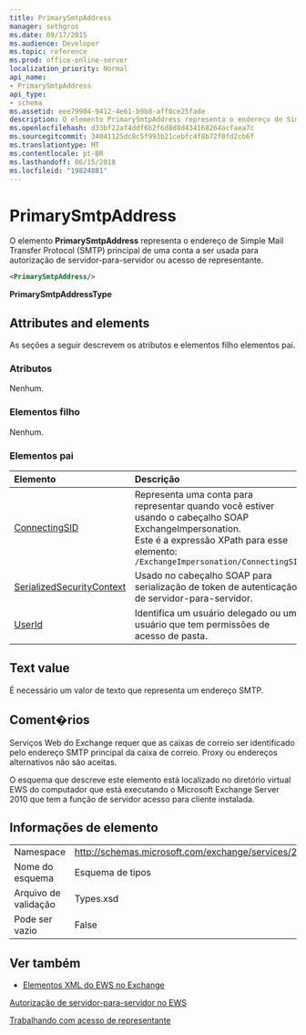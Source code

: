 ```yaml
---
title: PrimarySmtpAddress
manager: sethgros
ms.date: 09/17/2015
ms.audience: Developer
ms.topic: reference
ms.prod: office-online-server
localization_priority: Normal
api_name:
- PrimarySmtpAddress
api_type:
- schema
ms.assetid: eee79904-9412-4e61-b9b8-aff0ce25fade
description: O elemento PrimarySmtpAddress representa o endereço de Simple Mail Transfer Protocol (SMTP) principal de uma conta a ser usada para autorização de servidor-para-servidor ou acesso de representante.
ms.openlocfilehash: d33bf22af4ddf6b2f6d8d8d434168264acfaea7c
ms.sourcegitcommit: 34041125dc8c5f993b21cebfc4f8b72f0fd2cb6f
ms.translationtype: MT
ms.contentlocale: pt-BR
ms.lasthandoff: 06/15/2018
ms.locfileid: "19824881"
---
```

# <a name="primarysmtpaddress"></a>PrimarySmtpAddress

O elemento **PrimarySmtpAddress** representa o endereço de Simple Mail Transfer Protocol (SMTP) principal de uma conta a ser usada para autorização de servidor-para-servidor ou acesso de representante. 
  
```xml
<PrimarySmtpAddress/>
```

 **PrimarySmtpAddressType**
## <a name="attributes-and-elements"></a>Attributes and elements

As seções a seguir descrevem os atributos e elementos filho elementos pai.
  
### <a name="attributes"></a>Atributos

Nenhum.
  
### <a name="child-elements"></a>Elementos filho

Nenhum.
  
### <a name="parent-elements"></a>Elementos pai

|**Elemento**|**Descrição**|
|:-----|:-----|
|[ConnectingSID](connectingsid.md) <br/> |Representa uma conta para representar quando você estiver usando o cabeçalho SOAP ExchangeImpersonation.  <br/> Este é a expressão XPath para esse elemento:  <br/>  `/ExchangeImpersonation/ConnectingSID` <br/> |
|[SerializedSecurityContext](serializedsecuritycontext.md) <br/> |Usado no cabeçalho SOAP para serialização de token de autenticação de servidor-para-servidor.  <br/> |
|[UserId](userid.md) <br/> |Identifica um usuário delegado ou um usuário que tem permissões de acesso de pasta.  <br/> |
   
## <a name="text-value"></a>Text value

É necessário um valor de texto que representa um endereço SMTP.
  
## <a name="remarks"></a>Coment�rios

Serviços Web do Exchange requer que as caixas de correio ser identificado pelo endereço SMTP principal da caixa de correio. Proxy ou endereços alternativos não são aceitas.
  
O esquema que descreve este elemento está localizado no diretório virtual EWS do computador que está executando o Microsoft Exchange Server 2010 que tem a função de servidor acesso para cliente instalada.
  
## <a name="element-information"></a>Informações de elemento

|||
|:-----|:-----|
|Namespace  <br/> |http://schemas.microsoft.com/exchange/services/2006/types  <br/> |
|Nome do esquema  <br/> |Esquema de tipos  <br/> |
|Arquivo de validação  <br/> |Types.xsd  <br/> |
|Pode ser vazio  <br/> |False  <br/> |
   
## <a name="see-also"></a>Ver também



- [Elementos XML do EWS no Exchange](ews-xml-elements-in-exchange.md)


[Autorização de servidor-para-servidor no EWS](http://msdn.microsoft.com/library/f1610a20-672d-448b-8c00-5b0fbcaf31cb%28Office.15%29.aspx)
  
[Trabalhando com acesso de representante](http://msdn.microsoft.com/library/dfd6b4a3-8fd3-47ba-83c0-52465cb5f3f3%28Office.15%29.aspx)


